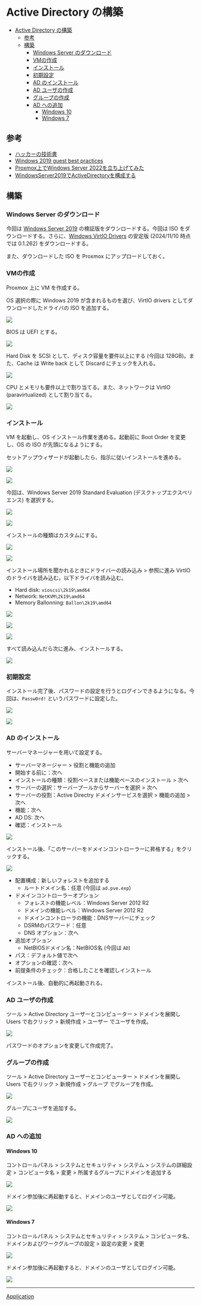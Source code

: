 # Active Directory の構築

- [Active Directory の構築](#active-directory-の構築)
  - [参考](#参考)
  - [構築](#構築)
    - [Windows Server のダウンロード](#windows-server-のダウンロード)
    - [VMの作成](#vmの作成)
    - [インストール](#インストール)
    - [初期設定](#初期設定)
    - [AD のインストール](#ad-のインストール)
    - [AD ユーザの作成](#ad-ユーザの作成)
    - [グループの作成](#グループの作成)
    - [AD への追加](#ad-への追加)
      - [Windows 10](#windows-10)
      - [Windows 7](#windows-7)

## 参考
- [ハッカーの技術書](http://www.ruffnex.net/kuroringo/HackerTechnical/)
- [Windows 2019 guest best practices](https://pve.proxmox.com/wiki/Windows_2019_guest_best_practices)
- [Proxmox上でWindows Server 2022を立ち上げてみた](https://qiita.com/yusaku-creative/items/74e0f4f88229a167d575)
- [WindowsServer2019でActiveDirectoryを構成する](https://qiita.com/yuichi1992_west/items/a3c6bc33a85895da47dd)

## 構築
### Windows Server のダウンロード
今回は [Windows Server 2019](https://www.microsoft.com/en-us/evalcenter/evaluate-windows-server-2019) の検証版をダウンロードする。今回は ISO をダウンロードする。さらに、[Windows VirtIO Drivers](https://pve.proxmox.com/wiki/Windows_VirtIO_Drivers) の安定版 (2024/11/10 時点では 0.1.262) をダウンロードする。

また、ダウンロードした ISO を Proxmox にアップロードしておく。

### VMの作成
Proxmox 上に VM を作成する。

OS 選択の際に Windows 2019 が含まれるものを選び、VirtIO drivers としてダウンロードしたドライバの ISO を追加する。

![](fig/01_create_vm.png)

BIOS は UEFI とする。

![](fig/02_bios.png)

Hard Disk を SCSI として、ディスク容量を要件以上にする (今回は 128GB)。また、Cache は Write back として Discard にチェックを入れる。

![](fig/03_harddisk.png)

CPU とメモリも要件以上で割り当てる。また、ネットワークは VirtIO (paravirtualized) として割り当てる。

![](fig/04_network.png)

### インストール
VM を起動し、OS インストール作業を進める。起動前に Boot Order を変更し、OS の ISO が先頭になるようにする。

セットアップウィザードが起動したら、指示に従いインストールを進める。

![](fig/05_setup_wizard.png)

![](fig/06_install.png)

今回は、Windows Server 2019 Standard Evaluation (デスクトップエクスペリエンス) を選択する。

![](fig/06_os.png)

![](fig/07_license.png)

インストールの種類はカスタムにする。

![](fig/08_type.png)

![](fig/09_location.png)

インストール場所を聞かれるときにドライバーの読み込み > 参照に進み VirtIO のドライバを読み込む。以下ドライバを読み込む。

- Hard disk: `vioscsi\2k19\amd64`
- Network: `NetKVM\2k19\amd64`
- Memory Ballonning: `Ballon\2k19\amd64`

![](fig/11_vioscsi.png)

![](fig/12_netkvm.png)

![](fig/13_ballon.png)

すべて読み込んだら次に進み、インストールする。

![](fig/14_installation_process.png)

### 初期設定
インストール完了後、パスワードの設定を行うとログインできるようになる。今回は、`Passw0rd!` というパスワードに設定した。

![](fig/15_password.png)

![](fig/16_windowsserver.png)

### AD のインストール
サーバーマネージャーを用いて設定する。

- サーバーマネージャー > 役割と機能の追加
- 開始する前に：次へ
- インストールの種類：役割ベースまたは機能ベースのインストール > 次へ
- サーバーの選択：サーバープールからサーバーを選択 > 次へ
- サーバーの役割：Active Directry ドメインサービスを選択 > 機能の追加 > 次へ
- 機能：次へ
- AD DS: 次へ
- 確認：インストール

![](fig/17_ad.png)

インストール後、「このサーバーをドメインコントローラーに昇格する」をクリックする。

![](fig/18_domaincontroller.png)

- 配置構成：新しいフォレストを追加する
  - ルートドメイン名：任意 (今回は `ad.pve.exp`)
- ドメインコントローラーオプション
  - フォレストの機能レベル：Windows Server 2012 R2
  - ドメインの機能レベル：Windows Server 2012 R2
  - ドメインコントローラの機能：DNSサーバーにチェック
  - DSRMのパスワード：任意
  - DNS オプション：次へ
- 追加オプション
  - NetBIOSドメイン名：NetBIOS名 (今回は `AD`)
- パス：デフォルト値で次へ
- オプションの確認：次へ
- 前提条件のチェック：合格したことを確認しインストール

インストール後、自動的に再起動される。

### AD ユーザの作成
ツール > Active Directory ユーザーとコンピューター > ドメインを展開し Users で右クリック > 新規作成 > ユーザー でユーザを作成。

![](fig/19_user.png)

パスワードのオプションを変更して作成完了。

### グループの作成
ツール > Active Directory ユーザーとコンピューター > ドメインを展開し Users で右クリック > 新規作成 > グループ でグループを作成。

![](fig/21_group.png)

グループにユーザを追加する。

![](fig/22_user_group.png)

### AD への追加
#### Windows 10
コントロールパネル > システムとセキュリティ > システム > システムの詳細設定 > コンピュータ名 > 変更 > 所属するグループにドメインを追加する

![](fig/23_join.png)

ドメイン参加後に再起動すると、ドメインのユーザとしてログイン可能。


![](fig/24_domain.png)

#### Windows 7
コントロールパネル > システムとセキュリティ > システム > コンピュータ名、ドメインおよびワークグループの設定 > 設定の変更 > 変更

![](fig/25_join_win7.png)

ドメイン参加後に再起動すると、ドメインのユーザとしてログイン可能。

![](fig/26_win7_domain.png)

---

[Application](../README.md)
